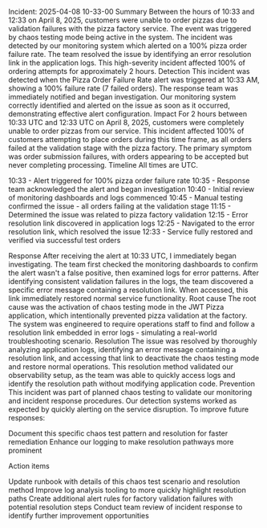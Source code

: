 Incident: 2025-04-08 10-33-00
Summary
Between the hours of 10:33 and 12:33 on April 8, 2025, customers were unable to order pizzas due to validation failures with the pizza factory service. The event was triggered by chaos testing mode being active in the system. The incident was detected by our monitoring system which alerted on a 100% pizza order failure rate. The team resolved the issue by identifying an error resolution link in the application logs. This high-severity incident affected 100% of ordering attempts for approximately 2 hours.
Detection
This incident was detected when the Pizza Order Failure Rate alert was triggered at 10:33 AM, showing a 100% failure rate (7 failed orders). The response team was immediately notified and began investigation.
Our monitoring system correctly identified and alerted on the issue as soon as it occurred, demonstrating effective alert configuration.
Impact
For 2 hours between 10:33 UTC and 12:33 UTC on April 8, 2025, customers were completely unable to order pizzas from our service.
This incident affected 100% of customers attempting to place orders during this time frame, as all orders failed at the validation stage with the pizza factory.
The primary symptom was order submission failures, with orders appearing to be accepted but never completing processing.
Timeline
All times are UTC.

10:33 - Alert triggered for 100% pizza order failure rate
10:35 - Response team acknowledged the alert and began investigation
10:40 - Initial review of monitoring dashboards and logs commenced
10:45 - Manual testing confirmed the issue - all orders failing at the validation stage
11:15 - Determined the issue was related to pizza factory validation
12:15 - Error resolution link discovered in application logs
12:25 - Navigated to the error resolution link, which resolved the issue
12:33 - Service fully restored and verified via successful test orders

Response
After receiving the alert at 10:33 UTC, I immediately began investigating. The team first checked the monitoring dashboards to confirm the alert wasn't a false positive, then examined logs for error patterns.
After identifying consistent validation failures in the logs, the team discovered a specific error message containing a resolution link. When accessed, this link immediately restored normal service functionality.
Root cause
The root cause was the activation of chaos testing mode in the JWT Pizza application, which intentionally prevented pizza validation at the factory. The system was engineered to require operations staff to find and follow a resolution link embedded in error logs - simulating a real-world troubleshooting scenario.
Resolution
The issue was resolved by thoroughly analyzing application logs, identifying an error message containing a resolution link, and accessing that link to deactivate the chaos testing mode and restore normal operations.
This resolution method validated our observability setup, as the team was able to quickly access logs and identify the resolution path without modifying application code.
Prevention
This incident was part of planned chaos testing to validate our monitoring and incident response procedures. Our detection systems worked as expected by quickly alerting on the service disruption.
To improve future responses:

Document this specific chaos test pattern and resolution for faster remediation
Enhance our logging to make resolution pathways more prominent

Action items

Update runbook with details of this chaos test scenario and resolution method
Improve log analysis tooling to more quickly highlight resolution paths
Create additional alert rules for factory validation failures with potential resolution steps
Conduct team review of incident response to identify further improvement opportunities